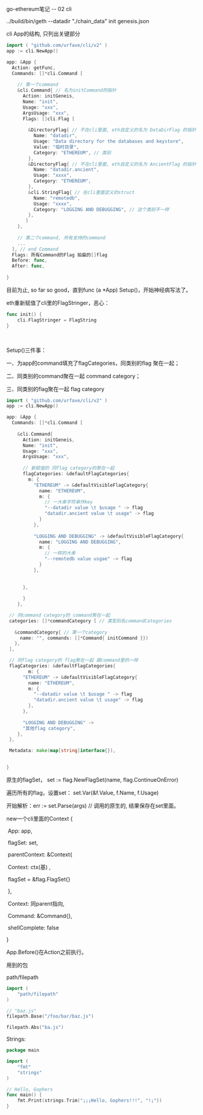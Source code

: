 go-ethereum笔记 -- 02 cli



 ../build/bin/geth --datadir "./chain_data" init genesis.json



cli App的结构, 只列出关键部分

```go
import ( "github.com/urfave/cli/v2" )
app := cli.NewApp()

app: &App {
  Action: getFunc,
  Commands: []*cli.Command [
    
    // 第一个command
    &cli.Command{ // 名为initCommand的指针
      Action: initGeneis,
      Name: "init",
      Usage: "xxx",
      ArgsUsage: "xxx",
      Flags: []cli.Flag [
        
        &DirectoryFlag{ // 不在cli里面, eth自定义的名为 DataDirFlag 的指针
          Name: "datadir",
          Usage: "Data directory for the databases and keystore",
          Value: "临时目录",
          Category: "ETHEREUM", // 类别
        },
        &DirectoryFlag{ // 不在cli里面, eth自定义的名为 AncientFlag 的指针
          Name: "datadir.ancient",
          Usage: "xxxx",
          Category: "ETHEREUM",
        },
        &cli.StringFlag{ // 在cli里面定义的struct
          Name: "remotedb",
          Usage: "xxxx",
          Category: "LOGGING AND DEBUGGING", // 这个类别不一样
        },
       ]
    },
    
    // 第二个command, 所有支持的command
    ...
  ], // end Command
  Flags: 所有Command的Flag 拍扁的[]flag
  Before: func,
  After: func,
 
}
```

目前为止, so far so good，直到func (a *App) Setup()，开始神经病写法了。

eth重新赋值了cli里的FlagStringer，恶心：

```go
func init() {
	cli.FlagStringer = FlagString
}
```

<br />

Setup()三件事：

一、为app的command填充了flagCategories，同类别的flag 聚在一起；

二、同类别的command聚在一起 command category；

三、同类别的flag聚在一起 flag category

```go
import ( "github.com/urfave/cli/v2" )
app := cli.NewApp()

app: &App {
  Commands: []*cli.Command [
    
    &cli.Command{
      Action: initGeneis,
      Name: "init",
      Usage: "xxx",
      ArgsUsage: "xxx",
 
      // 新赋值的 同flag category的聚在一起
      flagCategories: &defaultFlagCategories{
        m: {
          "ETHEREUM" -> &defaultVisibleFlagCategory{
            name: "ETHEREUM",
            m: {
              // 一大串字符串作key
              "--datadir value \t $usage " -> flag
              "datadir.ancient value \t usage" -> flag
            }
          },
          
          "LOGGING AND DEBUGGING" -> &defaultVisibleFlagCategory{
            name: "LOGGING AND DEBUGGING",
            m: {
              // 一样的大串
              "--remotedb value usgae" -> flag
            }
          },
             
        
      },
        
      }
    },

 // 同command category的 command聚在一起
 categories: []*commandCategory [ // 类型别名commandCategories
   
   &commandCategory{ // 第一个category
     name: "", commands: []*Command{ initCommand }})
   },
 ],

 // 同flag category的 flag聚在一起 跟command里的一样
 flagCategories: &defaultFlagCategories{
		m: {
      "ETHEREUM" -> &defaultVisibleFlagCategory{
        name: "ETHEREUM",
        m: {
          "--datadir value \t $usage " -> flag
          "datadir.ancient value \t usage" -> flag
        },
      },
      
      "LOGGING AND DEBUGGING" -> 
      "其他flag category",
    },
 },

 Metadata: make(map[string]interface{}),
    

}
```



 原生的flagSet， set := flag.NewFlagSet(name, flag.ContinueOnError)

遍历所有的flag，设置set： set.Var(&f.Value, f.Name, f.Usage)



  开始解析：err := set.Parse(args) // 调用的原生的, 结果保存在set里面。



new一个cli里面的Context { 

​	App: app, 

​	flagSet: set, 

​	parentContext: &Context{ 

​				Context: ctx(基) ,

​				flagSet = &flag.FlagSet{}

​	},

​	Context: 同parent指向,

​	Command: &Command{},

​	shellComplete: false

}



App.Before()在Action之前执行。







用到的包

path/filepath

```go
import (
	"path/filepath"
)

// "baz.js"
filepath.Base("/foo/bar/baz.js")

filepath.Abs("ba.js")
```



Strings:

```go
package main

import (
	"fmt"
	"strings"
)

// Hello, Gophers
func main() {
	fmt.Print(strings.Trim("¡¡¡Hello, Gophers!!!", "!¡"))
}
```

